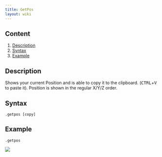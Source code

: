 ```yaml
---
title: GetPos
layout: wiki
---
```

## Content
  1. [Description](#description)
  2. [Syntax](#syntax)
  3. [Example](#example)
  
## Description
Shows your current Position and is able to copy it to the clipboard. (<kbd>CTRL</kbd>+<kbd>V</kbd> to paste it).
Position is shown in the regular X/Y/Z order.

## Syntax
`.getpos [copy]`

## Example
`.getpos`

![](http://puu.sh/hJpGE/fbee4bae69.png)
